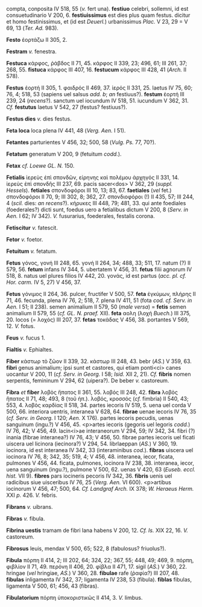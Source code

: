 compta, conposita IV 518, 55 (*v.* fert una). **festiuo** celebri,
sollemni, id est consuetudinario V 200, 6. **festiuissimus** est dies
plus quam festus. dicitur et homo festinissimus, et (id est *Deuerl.*)
urbanissimus *Plac.* V 23, 29 = V 69, 13 (*Ter. Ad.* 983).

**Festo** ἑορτάζω II 305, 2.

**Festram** *v.* fenestra.

**Festuca** κάρφος, ῥάβδος II 71, 45. κάρφος II 339, 23; 496, 61; III
261, 37; 268, 55. **fistuca** κάρφος III 407, 16. **festucum** κάρφος
III 428, 41 (*Arch.* II 578).

**Festus** ἑορτή II 305, 1. φαιδρός II 469, 37. ἱερός II 331, 25. laetus
IV 75, 60; 76, 4; 518, 53 (sapiens uel salsus *add. b*; *an* festiuus?).
**festum** ἑορτή III 239, 24 (*recens*?). sanctum uel iocundum IV 518,
51. iucundum V 362, 31. *Cf.* **festutus** laetus V 542, 27 (festus?
festiuus?).

**Festus dies** *v.* dies festus.

**Feta loca** loca plena IV 441, 48 (*Verg. Aen.* I 51).

**Fetantes** parturientes V 456, 32; 500, 58 (*Vulg. Ps.* 77, 70?).

**Fetatum** generatum V 200, 9 (fetuitum *codd.*).

**Fetax** *cf. Loewe GL. N.* 150.

**Fetialis** ἱερεὺς ἐπὶ σπονδῶν, εἰρηνης καὶ πολέμου ἀρχηγός II 331, 14.
ἱερεὺς ἐπὶ σπονδῆς III 237, 69. pacis sacer\<dos\> V 362, 29 (*suppl.
Hessels*). **fetiales** σπονδοφόροι III 10, 13; 83, 67. **faetiales**
(*vel* fet.) σπονδοφόροι II 70, 9; III 302, 8; 362, 27. σπονδιοφόροι (!)
II 435, 57; III 244, 4 (*scil.* dies: *an recens*?). κήρυκες III 448,
79; 481, 33. qui ante foediales (foederales?) dicti sunt, foedus uero a
fetialibus dictum V 200, 8 (*Serv. in Aen.* I 62; IV 342). *V.*
fusurarius, foederales, festalis corona.

**Fetiscitur** *v.* fatescit.

**Fetor** *v.* foetor.

**Fetuitum** *v.* fetatum.

**Fetus** γόνος, γονή III 248, 65. γονή II 264, 34; 488, 33; 511, 17.
natum (?) II 579, 56. **fetum** infans IV 344, 5. ubertatem V 456, 31.
**fetus** filii agnorum IV 518, 8. natus uel plures filios IV 442, 20.
γονάς, id est partus (*acc. pl. cf. Hor. carm.* IV 5, 27) V 456, 37.

**Fetus** γόνιμος II 264, 36. pulcer, fructifer V 500, 57. **feta**
ἐγκύμων, πλήρης II 71, 46. fecunda, plena IV 76, 2; 518, 7. plena IV
411, 51 (fota *cod. cf. Serv. in Aen.* I 51; II 238). semen animalium II
579, 50 (*male versa*) = **fetis** semen animalium II 579, 55 (*cf. GL.
N. praef.* XII). **feta** αολη (λοχή *Buech.*) III 375, 20. locos (=
λοχός) III 207, 37. **fetas** τοκάδας V 456, 38. portantes V 569, 12.
*V.* fotus.

**Feus** *v.* fucus 1.

**Fialtis** *v.* Ephialtes.

**Fiber** κάστωρ τὸ ζῶον II 339, 32. κάστωρ III 248, 43. bebr (*AS.*) V
359, 63. **fibri** genus animalium; ipsi sunt et castores, qui etiam
ponti\<ci\> canes uocantur V 200, 11 (*cf. Serv. in Georg.* I 58;
*Isid.* XII 2, 21). *Cf.* **fibris** nomen serpentis, femininum V 294,
62 (uipera?). De beber *v.* castoreum.

**Fibra** *et* **fiber** λοβὸς ἥπατος II 361, 55. λοβός III 248, 42.
**fibra** λοβὸς ἥπατος II 71, 48; 493, 8 (τοῦ ἡπ.). λοβός, κροσσός
(*cf.* fimbria) II 540, 43; 553, 4. λοβὸς καρδίας II 518, 34. partes
iecoris IV 519, 5. uena uel corda V 500, 66. interiora uentris,
interanea V 628, 64. **fibrae** uenae iecoris IV 76, 35 (*cf. Serv. in
Georg.* I 120; *Aen.* X 176). partes iecoris pecudis, uenas sanguinum
(ingu.?) V 456, 45. \<p\>artes iecoris (gegoris uel legoris *codd.*) IV
76, 42; V 456, 49. lacin\<i\>ae interaneorum V 294, 59; IV 342, 34.
fibri (?) inania (fibrae interanea?) IV 76, 43; V 456, 50. fibrae partes
iecoris uel ficati uiscera uel licinora (iecinora?) V 294, 54.
librlaeppan (*AS.*) V 360, 19. iocinora, id est interanea IV 342, 33
(interaminibus *cod.*). **fibras** uiscera uel iocinora IV 76, 8; 342,
35; 519, 4; V 456, 48. interanea, iecor, ficata, pulmones V 456, 44.
ficata, pulmones, iocinora IV 238, 38. interanea, iecor, uena sanguinum
(ingu.?), pulmone V 500, 62. uenas V 420, 63 (*Euseb. eccl. hist.* VII
9). **fibres** pars iocineris pecoris IV 342, 36. **fibris** uenis uel
radicibus siue uisceribus IV 76, 25 (*Verg. Aen.* VI 600). \<p\>artibus
iocinorum V 456, 47; 500, 64. *Cf. Landgraf Arch.* IX 378; *W. Heraeus
Herm.* XXI *p.* 426. *V.* febris.

**Fibrans** *v.* uibrans.

**Fibras** *v.* fibula.

**Fibrina uestis** tramam de fibri lana habens V 200, 12. *Cf. Is.* XIX
22, 16. *V.* castoreum.

**Fibrosus** leuis, mendax V 500, 65; 522, 8 (fabulosus? friuolus?).

**Fibula** πόρπη II 414, 2; III 202, 64; 324, 22; 367, 55; 448, 49; 469,
9. πόρπη, φιβλίον II 71, 49. περόνη II 406, 20. φίβλα II 471, 17. sigil
(*AS.*) V 360, 22. hringae (*vel* hringiae, *AS.*) V 360, 28.
**fibulae** rafe (ῥαφία?) III 207, 48. **fibulas** inligamenta IV 342,
37; ligamenta IV 238, 53 (fibula). **fiblas** fibulas, ligamenta V 500,
61; 456, 43 (fibras).

**Fibulatorium** πόρπη ὑποκοριστικῶς II 414, 3. *V.* limbus.
